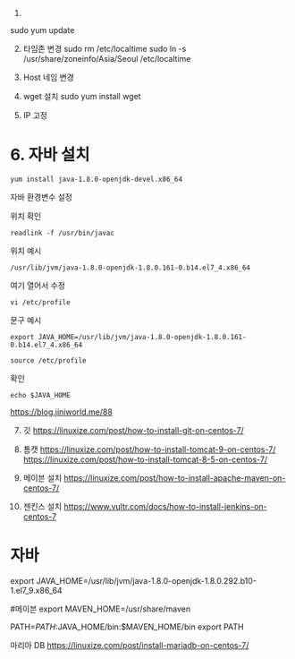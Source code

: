 1.
sudo yum update

2. 타임존 변경
sudo rm /etc/localtime
sudo ln -s /usr/share/zoneinfo/Asia/Seoul /etc/localtime

3. Host 네임 변경

4. wget  설치
sudo yum install wget

5. IP 고정


# 6. 자바 설치

```
yum install java-1.8.0-openjdk-devel.x86_64
```

자바 환경변수 설정


위치 확인
```
readlink -f /usr/bin/javac
```

위치 예시
```
/usr/lib/jvm/java-1.8.0-openjdk-1.8.0.161-0.b14.el7_4.x86_64
```

여기 열어서 수정
```
vi /etc/profile
```

문구 예시
```
export JAVA_HOME=/usr/lib/jvm/java-1.8.0-openjdk-1.8.0.161-0.b14.el7_4.x86_64
```

```
source /etc/profile
```

확인
```
echo $JAVA_HOME
```


https://blog.jiniworld.me/88

7. 깃
https://linuxize.com/post/how-to-install-git-on-centos-7/

7. 톰캣
https://linuxize.com/post/how-to-install-tomcat-9-on-centos-7/
https://linuxize.com/post/how-to-install-tomcat-8-5-on-centos-7/

7. 메이븐 설치
https://linuxize.com/post/how-to-install-apache-maven-on-centos-7/

7. 젠킨스 설치
https://www.vultr.com/docs/how-to-install-jenkins-on-centos-7


# 자바
export JAVA_HOME=/usr/lib/jvm/java-1.8.0-openjdk-1.8.0.292.b10-1.el7_9.x86_64

#메이븐
export MAVEN_HOME=/usr/share/maven

PATH=$PATH:$JAVA_HOME/bin:$MAVEN_HOME/bin
export PATH

마리아 DB
https://linuxize.com/post/install-mariadb-on-centos-7/

















